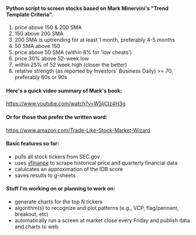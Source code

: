 #### Python script to screen stocks based on Mark Minervini's "Trend Template Criteria".

   1. price above 150 & 200 SMA
   2. 150 above 200 SMA
   3. 200 SMA is uptrending for at least 1 month, preferably 4-5 months
   4. 50 SMA above 150
   5. price above 50 SMA (within 8% for 'low cheats')
   6. price 30% above 52-week low
   7. within 25% of 52 week high (closer the better)
   8. relative strength (as reported by Investors' Business Daily) >= 70, preferably 80s or 90s

#### Here's a quick video summary of Mark's book: 
<https://www.youtube.com/watch?v=W5ljClz4H3g>

#### Or for those that prefer the written word: 
<https://www.amazon.com/Trade-Like-Stock-Market-Wizard>

#### Basic features so far:
* pulls all stock tickers from SEC.gov
* uses [yfinance](https://github.com/ranaroussi/yfinance/tree/main) to scrape historical price and quarterly financial data
* calulcates an approximation of the IDB score
* saves results to g-sheets

#### Stuff I'm working on or planning to work on:
* generate charts for the top N tickers
* algorithm(s) to recognize and plot patterns (e.g., VCP, flag/pennant, breakout, etc)
* automatically run a screen at market close every Friday and publish data and charts to web